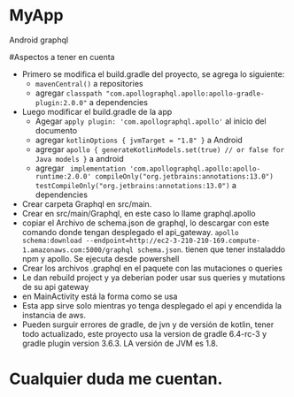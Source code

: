 # MyApp
Android graphql


#Aspectos a tener en cuenta
- Primero se modifica el build.gradle del proyecto, se agrega lo siguiente:
  - `mavenCentral()` a repositories
  - agregar `classpath "com.apollographql.apollo:apollo-gradle-plugin:2.0.0"` a dependencies
- Luego modificar el build.gradle de la app
  - Agegar `apply plugin: 'com.apollographql.apollo'` al inicio del documento
  - agregar `kotlinOptions { jvmTarget = "1.8" }` a Android
  - agregar `apollo {
        generateKotlinModels.set(true) // or false for Java models
    }` a android
  - agregar ` implementation 'com.apollographql.apollo:apollo-runtime:2.0.0'
    compileOnly("org.jetbrains:annotations:13.0")
    testCompileOnly("org.jetbrains:annotations:13.0")` a dependencies
- Crear carpeta Graphql en src/main. 
- Crear  en src/main/Graphql, en este caso lo llame graphql.apollo
- copiar el Archivo de schema.json de graphql, lo descargar con este comando donde tengan desplegado el api_gateway. `apollo schema:download --endpoint=http://ec2-3-210-210-169.compute-1.amazonaws.com:5000/graphql schema.json`. tienen que tener instaladdo npm y apollo. Se ejecuta desde powershell
- Crear los archivos .graphql en el paquete con las mutaciones o queries
- Le dan rebuild project y ya deberian poder usar sus queries y mutations de su api gateway
- en MainActivity está la forma como se usa
- Esta app sirve solo mientras yo tenga desplegado el api y encendida la instancia de aws.
- Pueden surguir errores de gradle, de jvn y de versión de kotlin, tener todo actualizado, este proyecto usa la version de gradle 6.4-rc-3 y gradle plugin version 3.6.3. LA versión de JVM es 1.8.
# Cualquier duda me cuentan.

    


